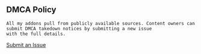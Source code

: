 ## DMCA Policy

```
All my addons pull from publicly available sources. Content owners can submit DMCA takedown notices by submitting a new issue
with the full details. 
```
[Submit an Issue](https://github.com/mhancoc7/kodi-addons/issues)
